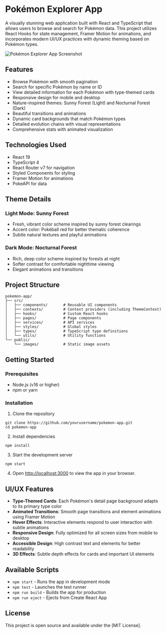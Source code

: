# Pokémon Explorer App

A visually stunning web application built with React and TypeScript that allows users to browse and search for Pokémon data. This project utilizes React Hooks for state management, Framer Motion for animations, and incorporates modern UI/UX practices with dynamic theming based on Pokémon types.

![Pokémon Explorer App Screenshot](https://raw.githubusercontent.com/yourusername/pokemon-app/main/public/screenshot.png)

## Features

- Browse Pokémon with smooth pagination 
- Search for specific Pokémon by name or ID
- View detailed information for each Pokémon with type-themed cards
- Responsive design for mobile and desktop
- Nature-inspired themes: Sunny Forest (Light) and Nocturnal Forest (Dark)
- Beautiful transitions and animations
- Dynamic card backgrounds that match Pokémon types
- Detailed evolution chains with visual representations
- Comprehensive stats with animated visualization

## Technologies Used

- React 19
- TypeScript 4
- React Router v7 for navigation
- Styled Components for styling
- Framer Motion for animations
- PokeAPI for data

## Theme Details

### Light Mode: Sunny Forest
- Fresh, vibrant color scheme inspired by sunny forest clearings
- Accent color: Pokéball red for better thematic coherence
- Subtle natural textures and playful animations

### Dark Mode: Nocturnal Forest
- Rich, deep color scheme inspired by forests at night
- Softer contrast for comfortable nighttime viewing
- Elegant animations and transitions

## Project Structure

```
pokemon-app/
├── src/
│   ├── components/       # Reusable UI components
│   ├── contexts/         # Context providers (including ThemeContext)
│   ├── hooks/            # Custom React hooks
│   ├── pages/            # Page components
│   ├── services/         # API services
│   ├── styles/           # Global styles
│   ├── types/            # TypeScript type definitions
│   └── utils/            # Utility functions
└── public/
    └── images/           # Static image assets
```

## Getting Started

### Prerequisites

- Node.js (v16 or higher)
- npm or yarn

### Installation

1. Clone the repository
```
git clone https://github.com/yourusername/pokemon-app.git
cd pokemon-app
```

2. Install dependencies
```
npm install
```

3. Start the development server
```
npm start
```

4. Open [http://localhost:3000](http://localhost:3000) to view the app in your browser.

## UI/UX Features

- **Type-Themed Cards**: Each Pokémon's detail page background adapts to its primary type color
- **Animated Transitions**: Smooth page transitions and element animations using Framer Motion
- **Hover Effects**: Interactive elements respond to user interaction with subtle animations
- **Responsive Design**: Fully optimized for all screen sizes from mobile to desktop
- **Accessible Design**: High contrast text and elements for better readability
- **3D Effects**: Subtle depth effects for cards and important UI elements

## Available Scripts

- `npm start` - Runs the app in development mode
- `npm test` - Launches the test runner
- `npm run build` - Builds the app for production
- `npm run eject` - Ejects from Create React App

## License

This project is open source and available under the [MIT License].
